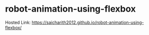 # robot-animation-using-flexbox
Hosted Link: https://saicharith2012.github.io/robot-animation-using-flexbox/
